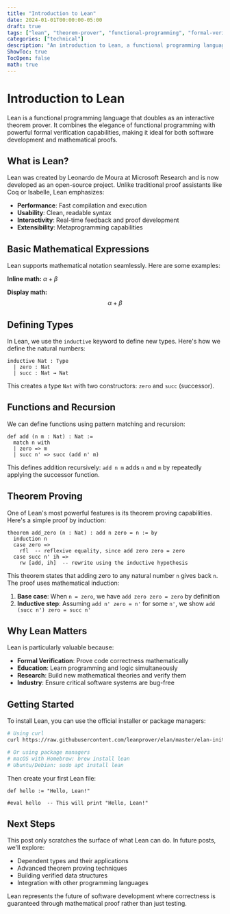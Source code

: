 ```yaml
---
title: "Introduction to Lean"
date: 2024-01-01T00:00:00-05:00
draft: true
tags: ["lean", "theorem-prover", "functional-programming", "formal-verification"]
categories: ["technical"]
description: "An introduction to Lean, a functional programming language and interactive theorem prover"
ShowToc: true
TocOpen: false
math: true
---
```


# Introduction to Lean

Lean is a functional programming language that doubles as an interactive theorem prover. It combines the elegance of functional programming with powerful formal verification capabilities, making it ideal for both software development and mathematical proofs.

## What is Lean?

Lean was created by Leonardo de Moura at Microsoft Research and is now developed as an open-source project. Unlike traditional proof assistants like Coq or Isabelle, Lean emphasizes:

- **Performance**: Fast compilation and execution
- **Usability**: Clean, readable syntax
- **Interactivity**: Real-time feedback and proof development
- **Extensibility**: Metaprogramming capabilities

## Basic Mathematical Expressions

Lean supports mathematical notation seamlessly. Here are some examples:

**Inline math:** $\alpha + \beta$

**Display math:**
$$\alpha + \beta$$

## Defining Types

In Lean, we use the `inductive` keyword to define new types. Here's how we define the natural numbers:

```lean
inductive Nat : Type
  | zero : Nat
  | succ : Nat → Nat
```

This creates a type `Nat` with two constructors: `zero` and `succ` (successor).

## Functions and Recursion

We can define functions using pattern matching and recursion:

```lean
def add (n m : Nat) : Nat :=
  match n with
  | zero => m
  | succ n' => succ (add n' m)
```

This defines addition recursively: `add n m` adds `n` and `m` by repeatedly applying the successor function.

## Theorem Proving

One of Lean's most powerful features is its theorem proving capabilities. Here's a simple proof by induction:

```lean {linenos=true}
theorem add_zero (n : Nat) : add n zero = n := by
  induction n
  case zero =>
    rfl  -- reflexive equality, since add zero zero = zero
  case succ n' ih =>
    rw [add, ih]  -- rewrite using the inductive hypothesis
```

This theorem states that adding zero to any natural number `n` gives back `n`. The proof uses mathematical induction:

1. **Base case**: When `n = zero`, we have `add zero zero = zero` by definition
2. **Inductive step**: Assuming `add n' zero = n'` for some `n'`, we show `add (succ n') zero = succ n'`

## Why Lean Matters

Lean is particularly valuable because:

- **Formal Verification**: Prove code correctness mathematically
- **Education**: Learn programming and logic simultaneously
- **Research**: Build new mathematical theories and verify them
- **Industry**: Ensure critical software systems are bug-free

## Getting Started

To install Lean, you can use the official installer or package managers:

```bash
# Using curl
curl https://raw.githubusercontent.com/leanprover/elan/master/elan-init.sh -sSf | sh

# Or using package managers
# macOS with Homebrew: brew install lean
# Ubuntu/Debian: sudo apt install lean
```

Then create your first Lean file:

```lean
def hello := "Hello, Lean!"

#eval hello  -- This will print "Hello, Lean!"
```

## Next Steps

This post only scratches the surface of what Lean can do. In future posts, we'll explore:

- Dependent types and their applications
- Advanced theorem proving techniques
- Building verified data structures
- Integration with other programming languages

Lean represents the future of software development where correctness is guaranteed through mathematical proof rather than just testing.